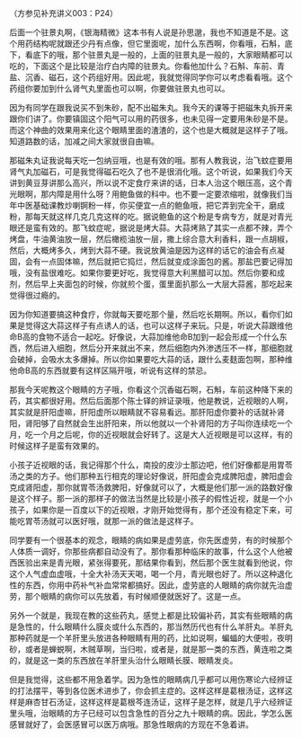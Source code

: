 （方参见补充讲义003：P24）

后面一个驻景丸啊，《银海精微》这本书有人说是孙思邈，我也不知道是不是。这个用药结构呢就跟还少丹有点像，但它里面呢，加什么东西啊，你看哦，石斛，底下，看底下的哦，那个驻景丸是一般的，上面的驻景丸是一般的，大家眼睛都可以吃的，下面这个是比较是治疗白内障的驻景丸。你看他加什么？石斛、车前、青盐、沉香、磁石，这个药组好用。因此呢，我就觉得同学你可以考虑看看哦。这个药组你要加到什么肾气丸里面也可以啊，你要做驻景丸也可以。

因为有同学在跟我说买不到朱砂，配不出磁朱丸。我今天的课等于把磁朱丸拆开来跟你们讲了。你要镇固这个阳气可以用的药很多，也未见得一定要用朱砂是不是。而这个神曲的效果用来化这个眼睛里面的渣渣的，这个也是大概就是这样子了哦。知道路数的话，加减之间大家就很自由嘛。

那磁朱丸证我说每天吃一包纳豆哦，也是有效的哦。那有人教我说，治飞蚊症要用肾气丸加磁石，可是我觉得磁石吃久了也不是很消化哦。这个听说，如果我们今天讲到黄豆芽讲那么高兴，所以说不定食疗来讲的话，日本人治这个眼压高，这个青光眼啊，那内障是用什么呀？用鲍鱼做的科中。也不要一定要浓缩啦，就像我们当年中医基础课教炒喇锕粉一样，你买便宜一点的鲍鱼哦，把它弄到完全干，磨成粉，那每天就这样几克几克这样的吃。据说鲍鱼的这个粉是专病专方，就是对青光眼还是蛮有效的。那飞蚊症呢，据说是烤大蒜。大蒜烤熟了其实一点都不辣，弄个烤盘，牛油黄油放一层，然后橄榄油放一层，撒上综合意大利香料，跟一点胡椒，然后，大概烤多久，烤到大蒜不硬。我说放黄油是因为这样的话它的油会有点凝固，会有一点固体嘛，然后就把它捣烂，然后就变成涂面包的酱。那盐巴要记得加哦，没有盐很难吃。如果你要更好吃，我觉得意大利黑醋可以加。然后你要和成剂，然后早上夹面包的时候，你就煎个蛋，蛋里面扒那么一大层大蒜酱，那吃起来觉得很过瘾的。

因为你知道要搞这种食疗，你就每天要吃那个量，然后吃长期啊。所以，看你们如果是觉得这大蒜这样子有点诱人的话，也可以这样子来玩。只是，听说大蒜跟维他命B高的食物不适合一起吃。好像说，大蒜加维他命B加到一起会形成一个什么东西，然后进入细胞，然后分开来就出不来，然后细胞内外渗透压不一样，那细胞就会破掉，会吸水太多爆掉。所以你如果要吃大蒜的话，跟什么麦麸面包啊，那种维他命B高的东西就要有这样区隔开哦，听说有这样的禁忌。

那我今天呢教这个眼睛的方子哦，你看这个沉香磁石啊，石斛，车前这种降下来的药，其实都很好用。然后后面那个陈士铎的辨证录哦，他是教说，近视眼的人啊，其实就是肝阳虚嘛，肝阳虚所以眼睛就不容易看远。那肝阳虚你要补的话就补肾阳，肾阳够了自然就会生出肝阳来，所以他就以一个补肾阳的方子叫你连续吃一个月，吃一个月之后呢，你的近视眼就会好转了。这是大人近视眼是可以这样，有的时候这样子是蛮有效果的。

小孩子近视眼的话，我记得那个什么，南投的皮沙士那边吧，他们好像都是用胃苓汤之类的方子。他们那种五行相克的理论好像说，肝阳虚会克成脾阳虚，脾阳虚会克成肾阳虚，那你就胃苓汤救脾阳，好像就可以了，大概是他们那一派的路数好像是这个样子。那一派的那样子的做法当然是比较是小孩子的假性近视，就是一个小孩子，如果你是一百度以下的近视眼，才刚开始觉得有，那个还没有稳定下来，可能吃胃苓汤就可以医好哦，就那一派的做法是这样子。

同学要有一个很基本的观念，眼睛的病如果是虚劳底，你先医虚劳，有的时候那个人体质一调好，你那些病都自动没有了。那你看那种临床的故事，什么这个人他被西医验出来是青光眼，紧张得要死，那结果你看到，然后那个医生就看到他说，你这个人气虚血虚哦，十全大补汤天天喝，喝一个月，青光眼也好了。所以这种退化性的东西，你用中药补气补血常常都搞好。因此，虚劳底的人眼睛的病你就先治虚劳，那个眼睛的病你可以先放着，有时候顺便就医好了。这是一点。

另外一个就是，我现在教的这些药丸，感觉上都是比较偏补药，其实有些眼睛的病是急性的，什么眼睛什么膜炎或什么东西的，那当然历代也有什么羊肝丸。羊肝丸那种药就是一个羊肝里头放进各种眼睛有用的药，比如说啊，蝙蝠的大便啦，夜明砂，或者是蝉蜕啊，木贼草啊，当归啦，或者是，就是那一类的东西，黄连啦之类的，就是这一类的东西放在羊肝里头治什么眼睛长膜、眼睛发炎。

但是我觉得，这些都不用急着学。因为急性的眼睛病几乎都可以用伤寒论六经辨证的打法摆平，等到各位医术进歩了，你会抓主症的。这样这样是葛根汤证，这样这样是麻杏甘石汤证，这样这样是葛根芩连汤证，这样子是怎样，就是几乎六经辨证里头哦，治眼睛的方子已经可以包含急性的百分之九十眼睛的病。因此，学怎么医感冒就好了，会医感冒可以医万病哦。那急性眼病的方现在不急着讲。
